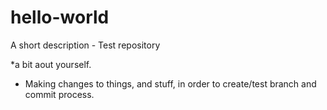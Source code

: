 # hello-world
A short description - Test repository

*a bit aout yourself.

* Making changes to things, and stuff, in order to create/test branch and commit process.
